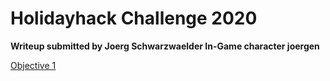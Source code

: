 # Holidayhack Challenge 2020
**Writeup submitted by Joerg Schwarzwaelder
In-Game character joergen**

[Objective 1](https://github.com/joergschwarzwaelder/hhc2020/tree/master/Objective-1)
<!--stackedit_data:
eyJoaXN0b3J5IjpbMTQyOTQ4NTM3NV19
-->